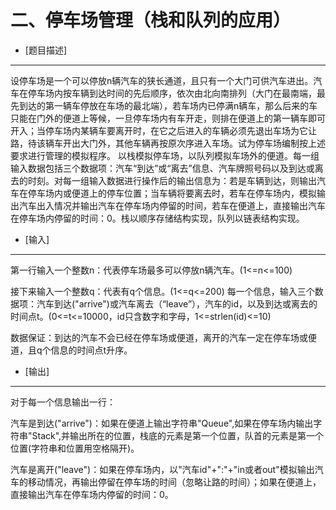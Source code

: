 二、停车场管理（栈和队列的应用）
=============================

- [题目描述]

-----------

设停车场是一个可以停放n辆汽车的狭长通道，且只有一个大门可供汽车进出。汽车在停车场内按车辆到达时间的先后顺序，依次由北向南排列（大门在最南端，最先到达的第一辆车停放在车场的最北端），若车场内已停满n辆车，那么后来的车只能在门外的便道上等候，一旦停车场内有车开走，则排在便道上的第一辆车即可开入；当停车场内某辆车要离开时，在它之后进入的车辆必须先退出车场为它让路，待该辆车开出大门外，其他车辆再按原次序进入车场。试为停车场编制按上述要求进行管理的模拟程序。
以栈模拟停车场，以队列模拟车场外的便道。每一组输入数据包括三个数据项：汽车“到达”或“离去”信息、汽车牌照号码以及到达或离去的时刻。对每一组输入数据进行操作后的输出信息为：若是车辆到达，则输出汽车在停车场内或便道上的停车位置；当车辆将要离去时，若车在停车场内，模拟输出汽车出入情况并输出汽车在停车场内停留的时间，若车在便道上，直接输出汽车在停车场内停留的时间：0。栈以顺序存储结构实现，队列以链表结构实现。

- [输入]

--------

第一行输入一个整数n：代表停车场最多可以停放n辆汽车。(1<=n<=100)

接下来输入一个整数q：代表有q个信息。(1<=q<=200)
每一个信息，输入三个数据项：汽车到达("arrive")或汽车离去（“leave”），汽车的id，以及到达或离去的时间点t。(0<=t<=10000，id只含数字和字母，1<=strlen(id)<=10)

数据保证：到达的汽车不会已经在停车场或便道，离开的汽车一定在停车场或便道，且q个信息的时间点t升序。

- [输出]

--------

对于每一个信息输出一行：

汽车是到达("arrive")：如果在便道上输出字符串"Queue",如果在停车场内输出字符串"Stack",并输出所在的位置，栈底的元素是第一个位置，队首的元素是第一个位置(字符串和位置用空格隔开)。

汽车是离开("leave")：如果在停车场内，以"汽车id"+":"+"in或者out"模拟输出汽车的移动情况，再输出停留在停车场的时间（忽略让路的时间）；如果在便道上，直接输出汽车在停车场内停留的时间：0。
